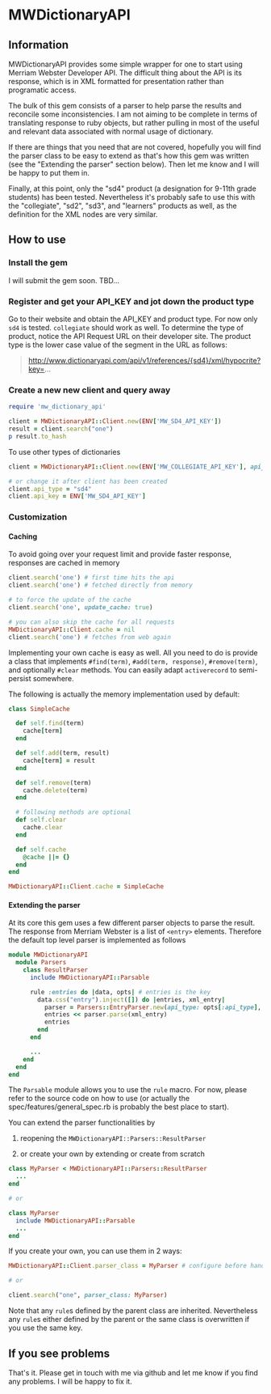 # MWDictionaryAPI

## Information

MWDictionaryAPI provides some simple wrapper for one to start using Merriam Webster Developer API.
The difficult thing about the API is its response, which is in XML formatted for presentation rather than programatic access.

The bulk of this gem consists of a parser to help parse the results and reconcile some inconsistencies. I am not aiming to be complete in terms of translating response to ruby objects, but rather pulling in most of the useful and relevant data associated with normal usage of 
dictionary. 

If there are things that you need that are not covered, hopefully you will find the parser class to be easy to extend as that's how this gem was written (see the "Extending the parser" section below).
Then let me know and I will be happy to put them in.

Finally, at this point, only the "sd4" product (a designation for 9-11th grade students) has been tested. Nevertheless it's probably safe to use this with the "collegiate", "sd2", "sd3", and "learners" products as well, as the definition for the XML nodes are very similar.

## How to use

### Install the gem

I will submit the gem soon. TBD...

### Register and get your API_KEY and jot down the product type

Go to their website and obtain the API_KEY and product type. For now only `sd4` is tested.
`collegiate` should work as well. To determine the type of product, notice the API Request URL
on their developer site. The product type is the lower case value of the segment in the URL as
follows:

> http://www.dictionaryapi.com/api/v1/references/{sd4}/xml/hypocrite?key=...

### Create a new new client and query away

```ruby
require 'mw_dictionary_api'

client = MWDictionaryAPI::Client.new(ENV['MW_SD4_API_KEY'])
result = client.search("one")
p result.to_hash
```

To use other types of dictionaries

```ruby
client = MWDictionaryAPI::Client.new(ENV['MW_COLLEGIATE_API_KEY'], api_type: "collegiate")

# or change it after client has been created
client.api_type = "sd4"
client.api_key = ENV['MW_SD4_API_KEY']
```

### Customization

#### Caching

To avoid going over your request limit and provide faster response, responses are cached in 
memory

```ruby
client.search('one') # first time hits the api
client.search('one') # fetched directly from memory

# to force the update of the cache
client.search('one', update_cache: true)

# you can also skip the cache for all requests
MWDictionaryAPI::Client.cache = nil
client.search('one') # fetches from web again
```

Implementing your own cache is easy as well. All you need to do is provide a class that implements
`#find(term)`, `#add(term, response)`, `#remove(term)`, and optionally `#clear` methods. You can
easily adapt `activerecord` to semi-persist somewhere.

The following is actually the memory implementation used by default:

```ruby
class SimpleCache

  def self.find(term)
    cache[term]
  end

  def self.add(term, result)
    cache[term] = result
  end

  def self.remove(term)
    cache.delete(term)
  end

  # following methods are optional
  def self.clear
    cache.clear
  end

  def self.cache
    @cache ||= {}
  end
end

MWDictionaryAPI::Client.cache = SimpleCache
```

#### Extending the parser

At its core this gem uses a few different parser objects to parse the result. The response from
Merriam Webster is a list of `<entry>` elements. Therefore the default top level parser is
implemented as follows

```ruby
module MWDictionaryAPI
  module Parsers
    class ResultParser
      include MWDictionaryAPI::Parsable

      rule :entries do |data, opts| # entries is the key
        data.css("entry").inject([]) do |entries, xml_entry|
          parser = Parsers::EntryParser.new(api_type: opts[:api_type], response_format: opts[:response_format])
          entries << parser.parse(xml_entry)
          entries
        end
      end

      ...
    end
  end
end
```

The `Parsable` module allows you to use the `rule` macro. For now, please refer to the source code on how to use (or actually the spec/features/general_spec.rb is probably the best place
to start).

You can extend the parser functionalities by

1. reopening the `MWDictionaryAPI::Parsers::ResultParser`

2. or create your own by extending or create from scratch

```ruby
class MyParser < MWDictionaryAPI::Parsers::ResultParser
  ...
end

# or 

class MyParser
  include MWDictionaryAPI::Parsable
  ...
end
```

If you create your own, you can use them in 2 ways:

```ruby
MWDictionaryAPI::Client.parser_class = MyParser # configure before hand

# or

client.search("one", parser_class: MyParser)
```

Note that any `rule`s defined by the parent class are inherited. Nevertheless any `rule`s either
defined by the parent or the same class is overwritten if you use the same key.

## If you see problems

That's it. Please get in touch with me via github and let me know if you find any problems. I will be happy to fix it. 



